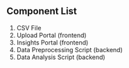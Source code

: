 ## Component List
1. CSV File
2. Upload Portal (frontend)
3. Insights Portal (frontend)
4. Data Preprocessing Script (backend)
5. Data Analysis Script (backend)

